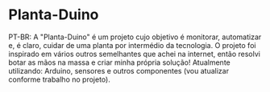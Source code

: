 # Planta-Duino
PT-BR: A "Planta-Duino" é um projeto cujo objetivo é monitorar, automatizar e, é claro, cuidar de uma planta por intermédio da tecnologia. O projeto foi inspirado em vários outros semelhantes que achei na internet, então resolvi botar as mãos na massa e criar minha própria solução! Atualmente utilizando: Arduino, sensores e outros componentes (vou atualizar conforme trabalho no projeto).
